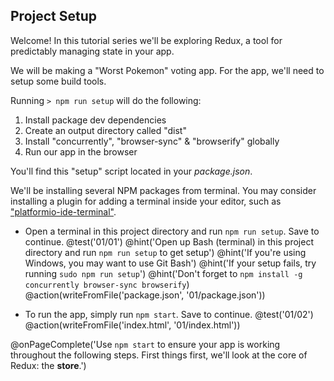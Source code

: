 ## Project Setup
Welcome! In this tutorial series we'll be exploring Redux, a tool for predictably managing state in your app.

We will be making a "Worst Pokemon" voting app. For the app, we'll need to setup some build tools.

Running `> npm run setup` will do the following:

1. Install package dev dependencies
2. Create an output directory called "dist"
3. Install "concurrently", "browser-sync" & "browserify" globally
4. Run our app in the browser

You'll find this "setup" script located in your *package.json*.

We'll be installing several NPM packages from terminal. You may consider installing a plugin for adding a terminal inside your editor, such as ["platformio-ide-terminal"](https://github.com/platformio/platformio-atom-ide-terminal).

+ Open a terminal in this project directory and run `npm run setup`. Save to continue.
@test('01/01')
@hint('Open up Bash (terminal) in this project directory and run `npm run setup` to get setup')
@hint('If you're using Windows, you may want to use Git Bash')
@hint('If your setup fails, try running `sudo npm run setup`')
@hint('Don't forget to `npm install -g concurrently browser-sync browserify`)
@action(writeFromFile('package.json', '01/package.json'))

+ To run the app, simply run `npm start`. Save to continue.
@test('01/02')
@action(writeFromFile('index.html', '01/index.html'))

@onPageComplete('Use `npm start` to ensure your app is working throughout the following steps. First things first, we'll look at the core of Redux: the **store**.')
